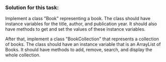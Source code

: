 ### Solution for this task:
Implement a class "Book" representing a book. The class should have instance variables for the title, author, and publication year. It should also have methods to get and set the values of these instance variables.

After that, implement a class "BookCollection" that represents a collection of books. The class should have an instance variable that is an ArrayList of Books. It should have methods to add, remove, search, and display the whole collection.
